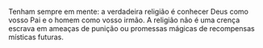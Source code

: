 ﻿Tenham sempre em mente: a verdadeira religião é conhecer Deus como vosso Pai e o homem como vosso irmão. A religião não é uma crença escrava em ameaças de punição ou promessas mágicas de recompensas místicas futuras.